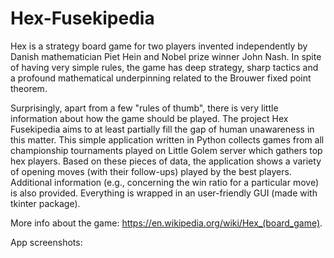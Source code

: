 # Hex-Fusekipedia

Hex is a strategy board game for two players invented independently by Danish mathematician Piet Hein and Nobel prize winner John Nash. In spite of having very simple rules, the game has deep strategy, sharp tactics and a profound mathematical underpinning related to the Brouwer fixed point theorem.

Surprisingly, apart from a few "rules of thumb", there is very little information about how the game should be played. The project Hex Fusekipedia aims to at least partially fill the gap of human unawareness in this matter. This simple application written in Python collects games from all championship tournaments played on Little Golem server which gathers top hex players. Based on these pieces of data, the application shows a variety of opening moves (with their follow-ups) played by the best players. Additional information (e.g., concerning the win ratio for a particular move) is also provided. Everything is wrapped in an user-friendly GUI (made with tkinter package).

More info about the game: https://en.wikipedia.org/wiki/Hex_(board_game).

App screenshots:

